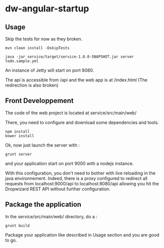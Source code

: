 dw-angular-startup
==================

Usage 
-----

Skip the tests for now as they broken.

	mvn clean install -DskipTests

	java -jar service/target/service-1.0.0-SNAPSHOT.jar server todo.sample.yml 

An instance of Jetty will start on port 8080.

The api is accessible from /api and the web app is at /index.html (The redirection is also broken)


Front Developpement
-------------------

The code of the web project is located at service/src/main/web/  

There, you need to configure and download some dependencies and tools.

	npm install
	bower install

Ok, now just launch the server with : 

	grunt server

and your application start on port 9000 with a nodejs instance. 

With this configuration, you don't need to bother with live reloading in the java environnement. Indeed, there is a proxy configured to redirect all requests from localhost:9000/api to localhost:8080/api allowing you hit the Dropwizard REST API without further configuration.

Package the application
-----------------------

In the service/src/main/web/ directory, do a : 

	grunt build

Package your application like described in Usage section and you are good to go.